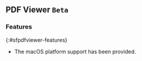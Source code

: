 ## PDF Viewer `Beta`

### Features
{:#sfpdfviewer-features}

* The macOS platform support has been provided.